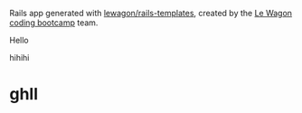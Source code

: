 Rails app generated with [lewagon/rails-templates](https://github.com/lewagon/rails-templates), created by the [Le Wagon coding bootcamp](https://www.lewagon.com) team.



Hello


hihihi

ghll
=======

